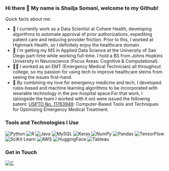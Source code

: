 ### Hi there 👋 My name is Shailja Somani, welcome to my Github!

Quick facts about me: 

* 🔭 I currently work as a Data Scientist at Cohere Health, developing algorithms to automate approval of prior authorizations, expediting patient care and reducing provider friction. Prior to this, I worked at Highmark Health, so I definitely enjoy the healthcare domain.
* 🌱 I'm getting my MS in Applied Data Science at the University of San Diego part-time while working full-time. I hold a BS from Johns Hopkins University in Neuroscience (Focus Areas: Cognitive & Computational). 
* :woman_health_worker: I worked as an EMT (Emergency Medical Technician) all throughout college, so my passion for using tech to improve healthcare stems from seeing the issues first-hand.
* :brain: By combining my love for emergency medicine and tech, I developed rules-based and machine learning algorithms to be incorporated with wearable technology in the pre-hospital space.For that work, I (alongside the team I worked with it on) were issued the following patent: [USPTO No. 11763949](https://github.com/shailja-somani-0/shailja-somani-0/assets/59889731/a81f42c3-859e-4eef-b29b-4627f7b2c957): Computer-Based Tools and Techniques for Optimizing Emergency Medical Treatment. 

### Tools and Technologies I Use
<img alt="Python" src="https://img.shields.io/badge/Python-FFD43B?style=for-the-badge&logo=python&logoColor=blue"> <img alt="R" src="https://img.shields.io/badge/R-276DC3?style=for-the-badge&logo=r&logoColor=white"> <img alt="Java" src="https://img.shields.io/badge/Java-ED8B00?style=for-the-badge&logo=java&logoColor=white"> <img alt="MySQL" src="https://img.shields.io/badge/MySQL-005C84?style=for-the-badge&logo=mysql&logoColor=white"> <img alt="Keras" src="https://img.shields.io/badge/Keras-D00000?style=for-the-badge&logo=Keras&logoColor=white"> <img alt="NumPy" src="https://img.shields.io/badge/Numpy-777BB4?style=for-the-badge&logo=numpy&logoColor=white"> <img alt="Pandas" src="https://img.shields.io/badge/Pandas-2C2D72?style=for-the-badge&logo=pandas&logoColor=white"> <img alt="TensorFlow" src="https://img.shields.io/badge/TensorFlow-FF6F00?style=for-the-badge&logo=TensorFlow&logoColor=white"> <img alt="SciKit Learn" src="https://img.shields.io/badge/scikit_learn-F7931E?style=for-the-badge&logo=scikit-learn&logoColor=white"> <img alt="AWS" src="https://img.shields.io/badge/Amazon_AWS-232F3E?style=for-the-badge&logo=amazon-aws&logoColor=white"> <img alt="HuggingFace" src="https://tinyurl.com/2p9ft7xf"> <img alt="Tableau" src="https://img.shields.io/badge/Tableau-E97627?style=for-the-badge&logo=Tableau&logoColor=white"> 

### Get in Touch
<a href="https://www.linkedin.com/in/shailjasomani/" target="_blank"> 
    <img alt="C" src="https://img.shields.io/badge/LinkedIn-0077B5?style=for-the-badge&logo=linkedin&logoColor=white">
  </a> 



<!--
**shailja-somani-0/shailja-somani-0** is a ✨ _special_ ✨ repository because its `README.md` (this file) appears on your GitHub profile.

Here are some ideas to get you started:

- 🔭 I’m currently working on ...
- 🌱 I’m currently learning ...
- 👯 I’m looking to collaborate on ...
- 🤔 I’m looking for help with ...
- 💬 Ask me about ...
- 📫 How to reach me: ...
- 😄 Pronouns: ...
- ⚡ Fun fact: ...
-->
